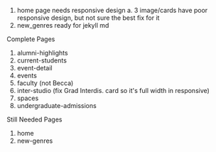 1. home page needs responsive design
    a. 3 image/cards have poor responsive design, but not sure the best fix for it
2. new_genres ready for jekyll md

Complete Pages
1. alumni-highlights
2. current-students
3. event-detail
4. events
5. faculty (not Becca)
6. inter-studio (fix Grad Interdis. card so it's full width in responsive)
7. spaces
8. undergraduate-admissions

Still Needed Pages
1. home
2. new-genres
